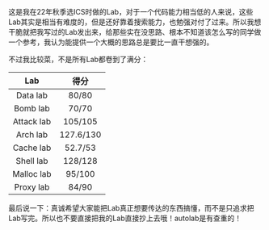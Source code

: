 这是我在22年秋季选ICS时做的Lab，对于一个代码能力相当低的人来说，这些Lab其实是相当有难度的，但是还好靠着搜索能力，也勉强对付了过来。所以我想干脆就把我写过的Lab发出来，给那些实在没思路、根本不知道该怎么写的同学做一个参考，我认为能提供一个大概的思路总是要比一直干想强的。

不过我比较菜，不是所有Lab都卷到了满分：

|Lab|得分|
|:---:|:---:|
|Data lab|80/80|
|Bomb lab|70/70|
|Attack lab|105/105|
|Arch lab|127.6/130|
|Cache lab|52.7/53|
|Shell lab|128/128|
|Malloc lab|95/100|
|Proxy lab|84/90|

最后说一下：真诚希望大家能把Lab真正想要传达的东西搞懂，而不是只追求把Lab写完。所以也不要直接把我的Lab直接抄上去哦！autolab是有查重的！